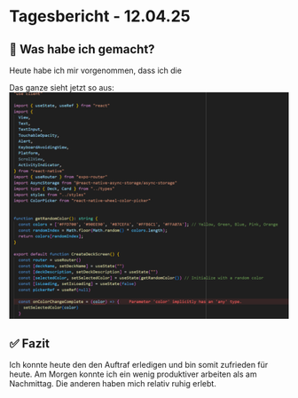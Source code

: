 # Tagesbericht - 12.04.25

## 🔨 Was habe ich gemacht?

Heute habe ich mir vorgenommen, dass ich die 

Das ganze sieht jetzt so aus: 
![alt text]({2D4BDCB1-59F9-418C-8E5C-BEC94B4386AE}.png)

## ✅ Fazit

Ich konnte heute den den Auftraf erledigen und bin somit zufrieden für heute. Am Morgen konnte ich ein wenig produktiver arbeiten als am Nachmittag. Die anderen haben mich relativ ruhig erlebt.